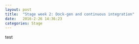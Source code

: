 ```yaml
---
layout: post
title:  "Stage week 2: Dock-gen and continuous integration"
date:   2016-2-26 14:36:23
categories: Stage
---
```

test
